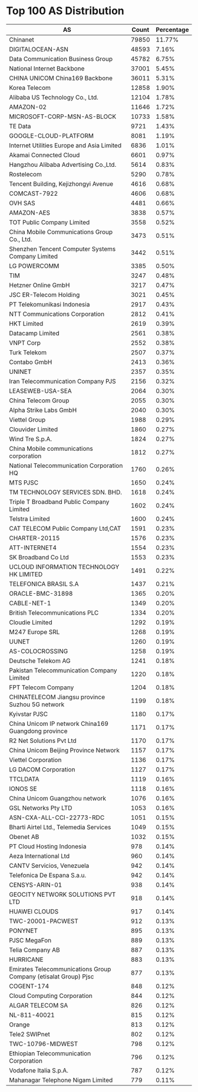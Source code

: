# Top 100 AS Distribution
| AS | Count | Percentage |
|----|----|----|
| Chinanet | 79850 | 11.77% |
| DIGITALOCEAN-ASN | 48593 | 7.16% |
| Data Communication Business Group | 45782 | 6.75% |
| National Internet Backbone | 37001 | 5.45% |
| CHINA UNICOM China169 Backbone | 36011 | 5.31% |
| Korea Telecom | 12858 | 1.90% |
| Alibaba US Technology Co., Ltd. | 12104 | 1.78% |
| AMAZON-02 | 11646 | 1.72% |
| MICROSOFT-CORP-MSN-AS-BLOCK | 10733 | 1.58% |
| TE Data | 9721 | 1.43% |
| GOOGLE-CLOUD-PLATFORM | 8081 | 1.19% |
| Internet Utilities Europe and Asia Limited | 6836 | 1.01% |
| Akamai Connected Cloud | 6601 | 0.97% |
| Hangzhou Alibaba Advertising Co.,Ltd. | 5614 | 0.83% |
| Rostelecom | 5290 | 0.78% |
| Tencent Building, Kejizhongyi Avenue | 4616 | 0.68% |
| COMCAST-7922 | 4606 | 0.68% |
| OVH SAS | 4481 | 0.66% |
| AMAZON-AES | 3838 | 0.57% |
| TOT Public Company Limited | 3558 | 0.52% |
| China Mobile Communications Group Co., Ltd. | 3473 | 0.51% |
| Shenzhen Tencent Computer Systems Company Limited | 3442 | 0.51% |
| LG POWERCOMM | 3385 | 0.50% |
| TIM | 3247 | 0.48% |
| Hetzner Online GmbH | 3217 | 0.47% |
| JSC ER-Telecom Holding | 3021 | 0.45% |
| PT Telekomunikasi Indonesia | 2917 | 0.43% |
| NTT Communications Corporation | 2812 | 0.41% |
| HKT Limited | 2619 | 0.39% |
| Datacamp Limited | 2561 | 0.38% |
| VNPT Corp | 2552 | 0.38% |
| Turk Telekom | 2507 | 0.37% |
| Contabo GmbH | 2413 | 0.36% |
| UNINET | 2357 | 0.35% |
| Iran Telecommunication Company PJS | 2156 | 0.32% |
| LEASEWEB-USA-SEA | 2064 | 0.30% |
| China Telecom Group | 2055 | 0.30% |
| Alpha Strike Labs GmbH | 2040 | 0.30% |
| Viettel Group | 1988 | 0.29% |
| Clouvider Limited | 1860 | 0.27% |
| Wind Tre S.p.A. | 1824 | 0.27% |
| China Mobile communications corporation | 1812 | 0.27% |
| National Telecommunication Corporation HQ | 1760 | 0.26% |
| MTS PJSC | 1650 | 0.24% |
| TM TECHNOLOGY SERVICES SDN. BHD. | 1618 | 0.24% |
| Triple T Broadband Public Company Limited | 1602 | 0.24% |
| Telstra Limited | 1600 | 0.24% |
| CAT TELECOM Public Company Ltd,CAT | 1591 | 0.23% |
| CHARTER-20115 | 1576 | 0.23% |
| ATT-INTERNET4 | 1554 | 0.23% |
| SK Broadband Co Ltd | 1553 | 0.23% |
| UCLOUD INFORMATION TECHNOLOGY HK LIMITED | 1491 | 0.22% |
| TELEFONICA BRASIL S.A | 1437 | 0.21% |
| ORACLE-BMC-31898 | 1365 | 0.20% |
| CABLE-NET-1 | 1349 | 0.20% |
| British Telecommunications PLC | 1334 | 0.20% |
| Cloudie Limited | 1292 | 0.19% |
| M247 Europe SRL | 1268 | 0.19% |
| UUNET | 1260 | 0.19% |
| AS-COLOCROSSING | 1258 | 0.19% |
| Deutsche Telekom AG | 1241 | 0.18% |
| Pakistan Telecommunication Company Limited | 1220 | 0.18% |
| FPT Telecom Company | 1204 | 0.18% |
| CHINATELECOM Jiangsu province Suzhou 5G network | 1199 | 0.18% |
| Kyivstar PJSC | 1180 | 0.17% |
| China Unicom IP network China169 Guangdong province | 1171 | 0.17% |
| R2 Net Solutions Pvt Ltd | 1170 | 0.17% |
| China Unicom Beijing Province Network | 1157 | 0.17% |
| Viettel Corporation | 1136 | 0.17% |
| LG DACOM Corporation | 1127 | 0.17% |
| TTCLDATA | 1119 | 0.16% |
| IONOS SE | 1118 | 0.16% |
| China Unicom Guangzhou network | 1076 | 0.16% |
| GSL Networks Pty LTD | 1053 | 0.16% |
| ASN-CXA-ALL-CCI-22773-RDC | 1051 | 0.15% |
| Bharti Airtel Ltd., Telemedia Services | 1049 | 0.15% |
| Obenet AB | 1032 | 0.15% |
| PT Cloud Hosting Indonesia | 978 | 0.14% |
| Aeza International Ltd | 960 | 0.14% |
| CANTV Servicios, Venezuela | 942 | 0.14% |
| Telefonica De Espana S.a.u. | 942 | 0.14% |
| CENSYS-ARIN-01 | 938 | 0.14% |
| GEOCITY NETWORK SOLUTIONS PVT LTD | 918 | 0.14% |
| HUAWEI CLOUDS | 917 | 0.14% |
| TWC-20001-PACWEST | 912 | 0.13% |
| PONYNET | 895 | 0.13% |
| PJSC MegaFon | 889 | 0.13% |
| Telia Company AB | 887 | 0.13% |
| HURRICANE | 883 | 0.13% |
| Emirates Telecommunications Group Company (etisalat Group) Pjsc | 877 | 0.13% |
| COGENT-174 | 848 | 0.12% |
| Cloud Computing Corporation | 844 | 0.12% |
| ALGAR TELECOM SA | 826 | 0.12% |
| NL-811-40021 | 815 | 0.12% |
| Orange | 813 | 0.12% |
| Tele2 SWIPnet | 802 | 0.12% |
| TWC-10796-MIDWEST | 798 | 0.12% |
| Ethiopian Telecommunication Corporation | 796 | 0.12% |
| Vodafone Italia S.p.A. | 787 | 0.12% |
| Mahanagar Telephone Nigam Limited | 779 | 0.11% |
